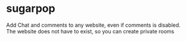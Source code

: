# sugarpop

Add Chat and comments to any website, even if comments is disabled.  
The website does not have to exist, so you can create private rooms    
